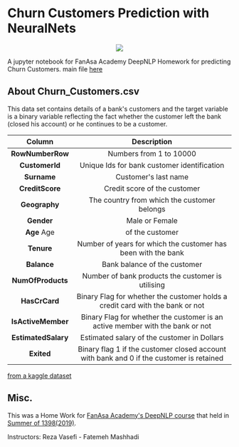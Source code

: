 # Churn Customers Prediction with NeuralNets 

<p align="center">
<img src="https://amintaheri23.github.io/img/portfolio/Churn_Blog.png">
</p>

A jupyter notebook for FanAsa Academy DeepNLP Homework for predicting Churn Customers. main file [here](https://github.com/AminTaheri23/Churn-Customers-Prediction/blob/master/AminTaheri_DeepNLP_HW1.ipynb)

## About Churn_Customers.csv
This data set contains details of a bank's customers and the target variable is a binary variable reflecting the fact whether the customer left the bank (closed his account) or he continues to be a customer.

| Column | Description |
| :---: | :---: |
|**RowNumberRow** | Numbers from 1 to 10000 |
|**CustomerId** | Unique Ids for bank customer identification|
|**Surname** | Customer's last name|
|**CreditScore** | Credit score of the customer|
|**Geography** | The country from which the customer belongs|
|**Gender** | Male or Female|
|**Age** Age | of the customer|
|**Tenure** | Number of years for which the customer has been with the bank|
|**Balance** | Bank balance of the customer|
|**NumOfProducts** | Number of bank products the customer is utilising|
|**HasCrCard** | Binary Flag for whether the customer holds a credit card with the bank or not|
|**IsActiveMember** | Binary Flag for whether the customer is an active member with the bank or not|
|**EstimatedSalary** | Estimated salary of the customer in Dollars|
|**Exited** | Binary flag 1 if the customer closed account with bank and 0 if the customer is retained|

[from a kaggle dataset](https://www.kaggle.com/shrutimechlearn/churn-modelling)

## Misc.
This was a Home Work for [FanAsa Academy's DeepNLP course](http://fanasa.co/academy.php) that held in [Summer of 1398(2019)](https://evand.com/events/%DA%A9%D8%A7%D8%B1%D8%A8%D8%B1%D8%AF%D9%87%D8%A7%DB%8C-%DB%8C%D8%A7%D8%AF%DA%AF%DB%8C%D8%B1%DB%8C-%D8%B9%D9%85%DB%8C%D9%82-%D8%AF%D8%B1-%D9%BE%D8%B1%D8%AF%D8%A7%D8%B2%D8%B4-%D9%85%D8%AA%D9%86-deep-nlp-6960592#event-cover). 

Instructors: Reza Vasefi - Fatemeh Mashhadi
